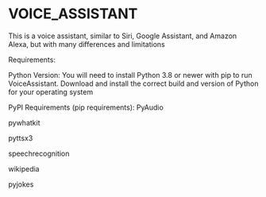 # VOICE_ASSISTANT
This is a voice assistant, similar to Siri, Google Assistant, and Amazon Alexa, but with many differences and limitations

Requirements:


Python Version:
You will need to install Python 3.8 or newer with pip to run VoiceAssistant. 
Download and install the correct build and version of Python for your operating system 

PyPI Requirements (pip requirements):
PyAudio

pywhatkit

pyttsx3

speechrecognition

wikipedia

pyjokes

